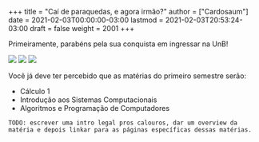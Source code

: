 +++
title = "Caí de paraquedas, e agora irmão?"
author = ["Cardosaum"]
date = 2021-02-03T00:00:00-03:00
lastmod = 2021-02-03T20:53:24-03:00
draft = false
weight = 2001
+++

Primeiramente, parabéns pela sua conquista em ingressar na UnB!

![](/ox-hugo/l.png)
![](/ox-hugo/congrats.gif)
![](/ox-hugo/l.png)

Você já deve ter percebido que as matérias do primeiro semestre serão:

-   Cálculo 1
-   Introdução aos Sistemas Computacionais
-   Algoritmos e Programação de Computadores

`TODO: escrever uma intro legal pros calouros, dar um overview da matéria e depois linkar para as páginas específicas dessas matérias.`
